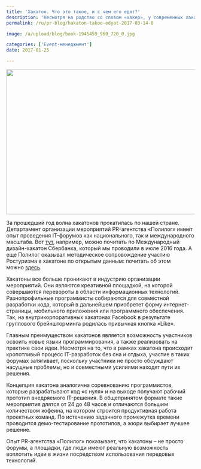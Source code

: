 ```yaml
---
title: 'Хакатон. Что это такое, и с чем его едят?'
description: 'Несмотря на родство со словом «хакер», у современных хакатонов мало точек соприкосновения с намеренным обходом компьютерной безопасности. В наши дни хакатон представляет собой форум специалистов из разных областей разработки программного обеспечения.'
permalink: /ru/pr-blog/hakaton-takoe-edyat-2017-03-14-0

image: /a/upload/blog/book-1945459_960_720_0.jpg

categories: ['Event-менеджмент']
date: 2017-01-25

---
```


<img src="{{ site.assets }}/upload/blog/book-1945459_960_720_0.jpg" width="580" height="387" alt="">
<p>За прошедший год волна хакатонов прокатилась по нашей стране. Департамент организации мероприятий PR-агентства &laquo;Полилог&raquo; имеет опыт проведения IT-форумов как национального, так и международного масштаба. Вот&nbsp;<a href="/ru/projects/2016/mezhdunarodnyy-dizayn-hakaton-sberbanka-neprostye-usloviya">тут</a>, например, можно почитать по Международный дизайн-хакатон Сбербанка, который мы проводили в июле 2016 года. А еще Полилог оказывал методическое сопровождение участию Ростуризма в хакатоне по открытым данным: почитать об этом можно&nbsp;<a href="https://opendata.russiatourism.ru/news/default/card/3" target="_blank" rel="noopener noreferrer">здесь</a>.</p>
<p>Хакатоны все больше проникают в индустрию организации мероприятий. Они являются креативной площадкой, на которой совершаются перевороты в области информационных технологий. Разнопрофильные программисты собираются для совместной разработки кода, который в дальнейшем приобретет форму интернет-страницы, мобильного приложения или программного обеспечения. Так, на внутрикорпоративных хакатонах Facebook в результате группового брейншторминга родилась привычная кнопка &laquo;Like&raquo;.</p>
<p>Главным преимуществом хакатонов является возможность участников освоить новые языки программирования, а также реализовать на практике свои идеи. Несмотря на то, что в рамках хакатона происходит кропотливый процесс IT-разработок без сна и отдыха, участие в таких форумах затягивает, поскольку участники не просто обсуждают насущные проблемы, но и совместными усилиями находят пути их решения.</p>
<p>Концепция хакатона аналогична соревнованию программистов, которые разрабатывают код &laquo;с нуля&raquo; и на выходе получают рабочий прототип внедряемого IT-решения. В общепринятом формате такие мероприятия длятся от 24 до 48 часов и отличаются большим количеством кофеина, на котором строится продуктивная работа проектных команд. По истечению заданного промежутка времени проводится демо-тестирование прототипов, а жюри выбирает лучшее решение.</p>
<p>Опыт PR-агентства &laquo;Полилог&raquo; показывает, что хакатоны &ndash; не просто форумы, а площадки, где люди имеют реальную возможность воплотить идеи в жизни посредством использования передовых технологий.</p>

